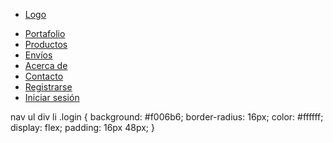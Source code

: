 <!DOCTYPE html>
<html lang="es">
<head>
    <meta charset="UTF-8">
    <meta name="viewport" content="width=device-width, initial-scale=1.0">
    <title>Práctica diseño menú</title>
    <link rel="stylesheet" href="index.css">
</head>
<body>
    <nav>
        <ul>
            <li><a href="#" class="Logotipo"> Logo </a></li>
        </ul>
        <ul>
            <div>
               <li><a href="#">Portafolio</a></li>
               <li><a href="#">Productos</a></li>
               <li><a href="#">Envíos</a></li>
               <li><a href="#">Acerca de</a></li>
               <li><a href="#">Contacto</a></li>
            </div>
            <div>
                <li><a href="#">Registrarse</a></li>
                <li><a href="#" class="login">Iniciar sesión</a></li>
            </div>
        </ul>
    </nav>
</body>
</html>

nav ul div li .login {
    background: #f006b6;
    border-radius: 16px;
    color: #ffffff;
    display: flex;
    padding: 16px 48px;
}
